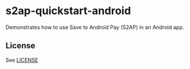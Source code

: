 # s2ap-quickstart-android
Demonstrates how to use Save to Android Pay (S2AP) in an Android app.


## License
See [LICENSE](LICENSE)
